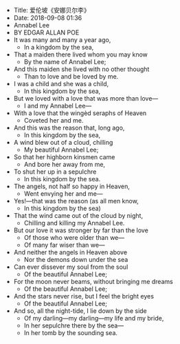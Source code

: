 - Title: 爱伦坡《安娜贝尔李》
- Date: 2018-09-08 01:36
- Annabel Lee
- BY EDGAR ALLAN POE
- It was many and many a year ago, 
    - In a kingdom by the sea, 
- That a maiden there lived whom you may know 
    - By the name of Annabel Lee; 
- And this maiden she lived with no other thought 
    - Than to love and be loved by me. 
- I was a child and she was a child, 
    - In this kingdom by the sea, 
- But we loved with a love that was more than love— 
    - I and my Annabel Lee— 
- With a love that the wingèd seraphs of Heaven 
    - Coveted her and me. 
- And this was the reason that, long ago, 
    - In this kingdom by the sea, 
- A wind blew out of a cloud, chilling 
    - My beautiful Annabel Lee; 
- So that her highborn kinsmen came 
    - And bore her away from me, 
- To shut her up in a sepulchre 
    - In this kingdom by the sea. 
- The angels, not half so happy in Heaven, 
    - Went envying her and me— 
- Yes!—that was the reason (as all men know, 
    - In this kingdom by the sea) 
- That the wind came out of the cloud by night, 
    - Chilling and killing my Annabel Lee. 
- But our love it was stronger by far than the love 
    - Of those who were older than we— 
    - Of many far wiser than we— 
- And neither the angels in Heaven above 
    - Nor the demons down under the sea 
- Can ever dissever my soul from the soul 
    - Of the beautiful Annabel Lee; 
- For the moon never beams, without bringing me dreams 
    - Of the beautiful Annabel Lee; 
- And the stars never rise, but I feel the bright eyes 
    - Of the beautiful Annabel Lee; 
- And so, all the night-tide, I lie down by the side 
    - Of my darling—my darling—my life and my bride, 
    - In her sepulchre there by the sea— 
    - In her tomb by the sounding sea.
